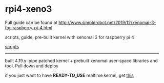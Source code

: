 # rpi4-xeno3

Full guide can be found at http://www.simplerobot.net/2019/12/xenomai-3-for-raspberry-pi-4.html

scripts, guide, pre-built kernel with xenomai 3 for raspberry pi 4

[scripts](https://github.com/thanhtam-h/rpi4-xeno3/tree/master/scripts)

------------
built 4.19.y ipipe patched kernel + prebuilt xenomai user-space libraries and tool. Pull down and deploy 

if you just want to have **READY-TO_USE** realtime kernel, get [this](https://github.com/thanhtam-h/rpi4-xeno3/tree/master/prebuilt)  
